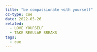 ```yaml
---
title: "be compassionate with yourself"
cc-type: cue
date: 2022-05-26
related:
  - LOVE YOURSELF
  - TAKE REGULAR BREAKS
tags:
  - cue
---
```

